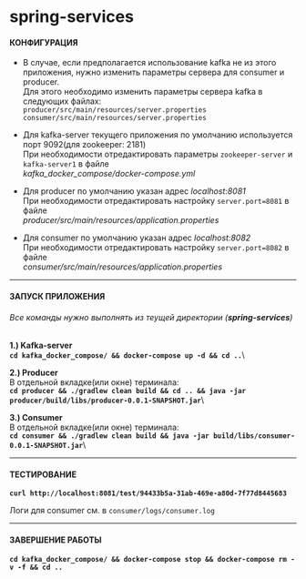 # spring-services

#### КОНФИГУРАЦИЯ

* В случае, если  предполагается использование kafka не из этого приложения, нужно изменить параметры сервера для consumer и producer.\
Для этого необходимо изменить параметры сервера kafka в следующих файлах:\
 `producer/src/main/resources/server.properties`\
 `consumer/src/main/resources/server.properties`

* Для kafka-server текущего приложения по умолчанию используется порт 9092(для zookeeper: 2181)\
  При необходимости отредактировать параметры `zookeeper-server` и `kafka-server1` в файле\
  _kafka_docker_compose/docker-compose.yml_

* Для producer по умолчанию указан адрес _localhost:8081_\
  При необходимости отредактировать настройку `server.port=8081` в файле\
  _producer/src/main/resources/application.properties_
  
* Для consumer по умолчанию указан адрес _localhost:8082_\
  При необходимости отредактировать настройку `server.port=8082` в файле\
  _consumer/src/main/resources/application.properties_
___
#### ЗАПУСК ПРИЛОЖЕНИЯ
###### Все команды нужно выполнять из теущей директории (**spring-services**)

**1.) Kafka-server**\
**`cd kafka_docker_compose/ && docker-compose up -d && cd ..`**\

**2.) Producer**\
 В отдельной вкладке(или окне) терминала:\
**`cd producer && ./gradlew clean build && cd .. && java -jar producer/build/libs/producer-0.0.1-SNAPSHOT.jar`**\

**3.) Consumer**\
 В отдельной вкладке(или окне) терминала:\
**`cd consumer && ./gradlew clean build && java -jar build/libs/consumer-0.0.1-SNAPSHOT.jar`**\

___

#### ТЕСТИРОВАНИЕ

**`curl http://localhost:8081/test/94433b5a-31ab-469e-a80d-7f77d8445683`**

Логи для consumer см. в `consumer/logs/consumer.log`
___
#### ЗАВЕРШЕНИЕ РАБОТЫ

**`cd kafka_docker_compose/ && docker-compose stop && docker-compose rm -v -f && cd ..`**
